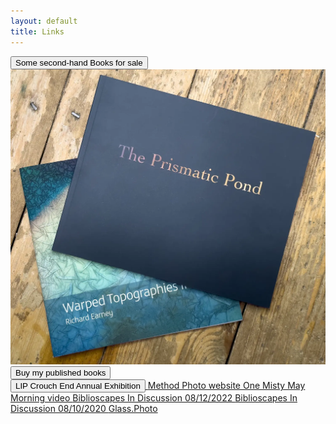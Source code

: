 ```yaml
---
layout: default
title: Links
---
```


<a href="https://method.photo/book-sales">
	<button class="links">
		Some second-hand Books for sale
	</button>
</a>

<div class="book-sales alt">

<a href="https://method.photo/books/warped-pond">
	<img src="books/warped-prismatic.webp" alt="Buy Warped Topographies II and The Prismatic Pond" />
</a>

<a href="https://method.photo/books/warped-pond">
	<button class="links other">
		Buy my published books
	</button>
</a>

</div>

<a href="https://method.photo/lipce2024">
	<button class="links">
		LIP Crouch End Annual Exhibition
	</button>
</a>

<a href="https://method.photo">
	<span class="links other">	
		Method Photo website
	</span>
</a>

<a href="https://vimeo.com/449190135">
	<span class="links">
		One Misty May Morning video
	</span>
</a>

<a href="https://biblioscapes.com/in-discussion/richard-earney-1">
	<span class="links other">
		Biblioscapes In Discussion 08/12/2022
	</span>
</a>

<a href="https://biblioscapes.com/in-discussion/richard-earney">
	<span class="links">
		Biblioscapes In Discussion 08/10/2020
	</span>
</a>

<a href="https://glass.photo/methodphoto">
	<span class="links other">
		Glass.Photo
	</span>
</a>
